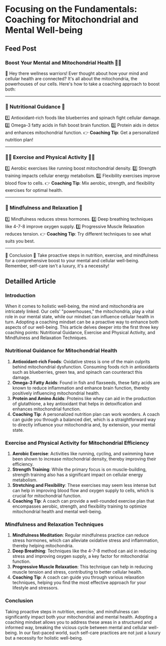 # Focusing on the Fundamentals: Coaching for Mitochondrial and Mental Well-being

## Feed Post

### **Boost Your Mental and Mitochondrial Health 🧠💪**

👋 Hey there wellness warriors! Ever thought about how your mind and cellular health are connected? It's all about the mitochondria, the powerhouses of our cells. Here's how to take a coaching approach to boost both:

---

### 🥦 Nutritional Guidance 🥦

1️⃣ Antioxidant-rich foods like blueberries and spinach fight cellular damage.
2️⃣ Omega-3 fatty acids in fish boost brain function.
3️⃣ Protein aids in detox and enhances mitochondrial function.
👉 **Coaching Tip**: Get a personalized nutrition plan!

---

### 🏋️‍♀️ Exercise and Physical Activity 🏋️‍♀️

1️⃣ Aerobic exercises like running boost mitochondrial density.
2️⃣ Strength training impacts cellular energy metabolism.
3️⃣ Flexibility exercises improve blood flow to cells.
👉 **Coaching Tip**: Mix aerobic, strength, and flexibility exercises for optimal health.

---

### 🧘 Mindfulness and Relaxation 🧘

1️⃣ Mindfulness reduces stress hormones.
2️⃣ Deep breathing techniques like 4-7-8 improve oxygen supply.
3️⃣ Progressive Muscle Relaxation reduces tension.
👉 **Coaching Tip**: Try different techniques to see what suits you best.

---

🌟 Conclusion 🌟
Take proactive steps in nutrition, exercise, and mindfulness for a comprehensive boost to your mental and cellular well-being. Remember, self-care isn't a luxury, it's a necessity!

## Detailled Article

### Introduction

When it comes to holistic well-being, the mind and mitochondria are intricately linked. Our cells' "powerhouses," the mitochondria, play a vital role in our mental state, while our mindset can influence cellular health in turn. Adopting a coaching mindset can be a proactive way to enhance both aspects of our well-being. This article delves deeper into the first three key coaching points: Nutritional Guidance, Exercise and Physical Activity, and Mindfulness and Relaxation Techniques.

### Nutritional Guidance for Mitochondrial Health

1. **Antioxidant-rich Foods**: Oxidative stress is one of the main culprits behind mitochondrial dysfunction. Consuming foods rich in antioxidants such as blueberries, green tea, and spinach can counteract this damage.
2. **Omega-3 Fatty Acids**: Found in fish and flaxseeds, these fatty acids are known to reduce inflammation and enhance brain function, thereby positively influencing mitochondrial health.
3. **Protein and Amino Acids**: Proteins like whey can aid in the production of glutathione, a key antioxidant that helps in detoxification and enhances mitochondrial function.
4. **Coaching Tip**: A personalized nutrition plan can work wonders. A coach can guide you through a balanced diet, which is a straightforward way to directly influence your mitochondria and, by extension, your mental state.

### Exercise and Physical Activity for Mitochondrial Efficiency

1. **Aerobic Exercise**: Activities like running, cycling, and swimming have been shown to increase mitochondrial density, thereby improving their efficiency.
2. **Strength Training**: While the primary focus is on muscle-building, strength training also has a significant impact on cellular energy metabolism.
3. **Stretching and Flexibility**: These exercises may seem less intense but can help in improving blood flow and oxygen supply to cells, which is crucial for mitochondrial function.
4. **Coaching Tip**: A coach can provide a well-rounded exercise plan that encompasses aerobic, strength, and flexibility training to optimize mitochondrial health and mental well-being.

### Mindfulness and Relaxation Techniques

1. **Mindfulness Meditation**: Regular mindfulness practice can reduce stress hormones, which can alleviate oxidative stress and inflammation, thereby helping mitochondria.
2. **Deep Breathing**: Techniques like the 4-7-8 method can aid in reducing stress and improving oxygen supply, a key factor for mitochondrial function.
3. **Progressive Muscle Relaxation**: This technique can help in reducing muscle tension and stress, contributing to better cellular health.
4. **Coaching Tip**: A coach can guide you through various relaxation techniques, helping you find the most effective approach for your lifestyle and stressors.

### Conclusion

Taking proactive steps in nutrition, exercise, and mindfulness can significantly impact both your mitochondrial and mental health. Adopting a coaching mindset allows you to address these areas in a structured and informed way, breaking the vicious cycle between mental and cellular well-being. In our fast-paced world, such self-care practices are not just a luxury but a necessity for holistic well-being.